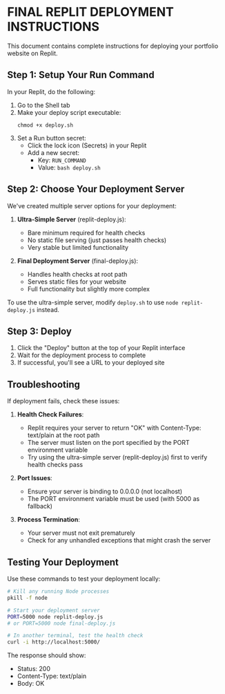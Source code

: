 # FINAL REPLIT DEPLOYMENT INSTRUCTIONS

This document contains complete instructions for deploying your portfolio website on Replit.

## Step 1: Setup Your Run Command

In your Replit, do the following:

1. Go to the Shell tab
2. Make your deploy script executable:
   ```
   chmod +x deploy.sh
   ```
3. Set a Run button secret:
   - Click the lock icon (Secrets) in your Replit
   - Add a new secret:
     - Key: `RUN_COMMAND`
     - Value: `bash deploy.sh`

## Step 2: Choose Your Deployment Server

We've created multiple server options for your deployment:

1. **Ultra-Simple Server** (replit-deploy.js):
   - Bare minimum required for health checks
   - No static file serving (just passes health checks)
   - Very stable but limited functionality

2. **Final Deployment Server** (final-deploy.js):
   - Handles health checks at root path
   - Serves static files for your website
   - Full functionality but slightly more complex

To use the ultra-simple server, modify `deploy.sh` to use `node replit-deploy.js` instead.

## Step 3: Deploy

1. Click the "Deploy" button at the top of your Replit interface
2. Wait for the deployment process to complete
3. If successful, you'll see a URL to your deployed site

## Troubleshooting

If deployment fails, check these issues:

1. **Health Check Failures**:
   - Replit requires your server to return "OK" with Content-Type: text/plain at the root path
   - The server must listen on the port specified by the PORT environment variable
   - Try using the ultra-simple server (replit-deploy.js) first to verify health checks pass

2. **Port Issues**:
   - Ensure your server is binding to 0.0.0.0 (not localhost)
   - The PORT environment variable must be used (with 5000 as fallback)

3. **Process Termination**:
   - Your server must not exit prematurely
   - Check for any unhandled exceptions that might crash the server

## Testing Your Deployment

Use these commands to test your deployment locally:

```bash
# Kill any running Node processes
pkill -f node

# Start your deployment server
PORT=5000 node replit-deploy.js
# or PORT=5000 node final-deploy.js

# In another terminal, test the health check
curl -i http://localhost:5000/
```

The response should show:
- Status: 200
- Content-Type: text/plain
- Body: OK